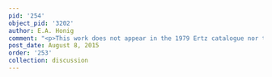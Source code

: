 ```yaml
---
pid: '254'
object_pid: '3202'
author: E.A. Honig
comment: "<p>This work does not appear in the 1979 Ertz catalogue nor the Honig Database.</p>"
post_date: August 8, 2015
order: '253'
collection: discussion
---
```

